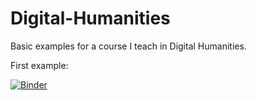 # Digital-Humanities
Basic examples for a course I teach in Digital Humanities.

First example:

[![Binder](https://mybinder.org/badge_logo.svg)](https://mybinder.org/v2/gh/Lise-Bertels/Digital-Humanities/HEAD)
